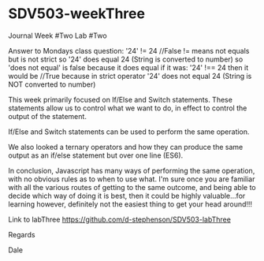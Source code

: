 # SDV503-weekThree
Journal
Week #Two
Lab #Two

 Answer to Mondays class question:
 '24' != 24 //False
 != means not equals but is not strict 
 so '24' does equal 24 (String is converted to number)
 so 'does not equal' is false because it does equal 
 if it was:
  '24' !== 24 then it would be //True
  because in strict operator '24' does not equal 24 (String is NOT converted to number)

This week primarily focused on If/Else and Switch statements. These statements allow us to control what we want to do, in effect to control the output of the statement.

If/Else and Switch statements can be used to perform the same operation.

We also looked a ternary operators and how they can produce the same output as an if/else statement but over one line (ES6).

In conclusion, Javascript has many ways of performing the same operation, with no obvious rules as to when to use what. I'm sure once you are familiar with all the various routes of getting to the same outcome, and being able to decide which way of doing it is best, then it could be highly valuable...for learning however, definitely not the easiest thing to get your head around!!! 

Link to labThree https://github.com/d-stephenson/SDV503-labThree

Regards

Dale



